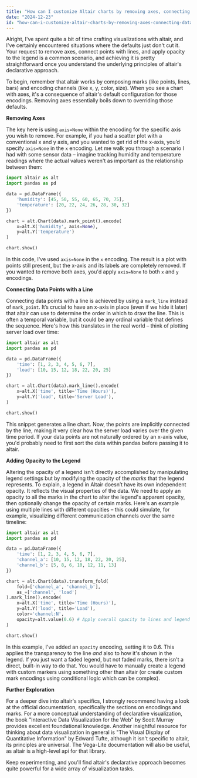 ```yaml
---
title: "How can I customize Altair charts by removing axes, connecting data points with a line, and adding opacity to the legend?"
date: "2024-12-23"
id: "how-can-i-customize-altair-charts-by-removing-axes-connecting-data-points-with-a-line-and-adding-opacity-to-the-legend"
---
```


Alright,  I've spent quite a bit of time crafting visualizations with altair, and I've certainly encountered situations where the defaults just don't cut it. Your request to remove axes, connect points with lines, and apply opacity to the legend is a common scenario, and achieving it is pretty straightforward once you understand the underlying principles of altair's declarative approach.

To begin, remember that altair works by composing marks (like points, lines, bars) and encoding channels (like x, y, color, size). When you see a chart with axes, it's a consequence of altair's default configuration for those encodings. Removing axes essentially boils down to overriding those defaults.

**Removing Axes**

The key here is using `axis=None` within the encoding for the specific axis you wish to remove. For example, if you had a scatter plot with a conventional x and y axis, and you wanted to get rid of the x-axis, you’d specify `axis=None` in the `x` encoding. Let me walk you through a scenario I had with some sensor data – imagine tracking humidity and temperature readings where the actual values weren't as important as the relationship between them:

```python
import altair as alt
import pandas as pd

data = pd.DataFrame({
    'humidity': [45, 50, 55, 60, 65, 70, 75],
    'temperature': [20, 22, 24, 26, 28, 30, 32]
})

chart = alt.Chart(data).mark_point().encode(
    x=alt.X('humidity', axis=None),
    y=alt.Y('temperature')
)

chart.show()
```

In this code, I've used `axis=None` in the `x` encoding. The result is a plot with points still present, but the x-axis and its labels are completely removed. If you wanted to remove both axes, you'd apply `axis=None` to both `x` and `y` encodings.

**Connecting Data Points with a Line**

Connecting data points with a line is achieved by using a `mark_line` instead of `mark_point`. It’s crucial to have an x-axis in place (even if we hide it later) that altair can use to determine the order in which to draw the line. This is often a temporal variable, but it could be any ordinal variable that defines the sequence. Here's how this translates in the real world – think of plotting server load over time:

```python
import altair as alt
import pandas as pd

data = pd.DataFrame({
    'time': [1, 2, 3, 4, 5, 6, 7],
    'load': [10, 15, 12, 18, 22, 20, 25]
})

chart = alt.Chart(data).mark_line().encode(
    x=alt.X('time', title='Time (Hours)'),
    y=alt.Y('load', title='Server Load'),
)

chart.show()
```

This snippet generates a line chart. Now, the points are implicitly connected by the line, making it very clear how the server load varies over the given time period. If your data points are not naturally ordered by an x-axis value, you'd probably need to first sort the data within pandas before passing it to altair.

**Adding Opacity to the Legend**

Altering the opacity of a legend isn’t directly accomplished by manipulating legend settings but by modifying the opacity of the *marks* that the legend represents. To explain, a legend in Altair doesn’t have its own independent opacity. It reflects the visual properties of the data. We need to apply an opacity to all the marks in the chart to alter the legend's apparent opacity, then optionally change the opacity of certain marks. Here's an example using multiple lines with different opacities – this could simulate, for example, visualizing different communication channels over the same timeline:

```python
import altair as alt
import pandas as pd

data = pd.DataFrame({
    'time': [1, 2, 3, 4, 5, 6, 7],
    'channel_a': [10, 15, 12, 18, 22, 20, 25],
    'channel_b': [5, 8, 6, 10, 12, 11, 13]
})

chart = alt.Chart(data).transform_fold(
    fold=['channel_a', 'channel_b'],
    as_=['channel', 'load']
).mark_line().encode(
    x=alt.X('time', title='Time (Hours)'),
    y=alt.Y('load', title='Load'),
    color='channel:N',
    opacity=alt.value(0.6) # Apply overall opacity to lines and legend
)

chart.show()

```

In this example, I've added an `opacity` encoding, setting it to 0.6. This applies the transparency to the line *and* also to how it's shown in the legend. If you just want a faded legend, but not faded marks, there isn't a direct, built-in way to do that. You would have to manually create a legend with custom markers using something other than altair (or create custom mark encodings using conditional logic which can be complex).

**Further Exploration**

For a deeper dive into altair's specifics, I strongly recommend having a look at the official documentation, specifically the sections on encodings and marks. For a more conceptual understanding of declarative visualization, the book "Interactive Data Visualization for the Web" by Scott Murray provides excellent foundational knowledge. Another insightful resource for thinking about data visualization in general is "The Visual Display of Quantitative Information" by Edward Tufte, although it isn't specific to altair, its principles are universal. The Vega-Lite documentation will also be useful, as altair is a high-level api for that library.

Keep experimenting, and you'll find altair's declarative approach becomes quite powerful for a wide array of visualization tasks.
